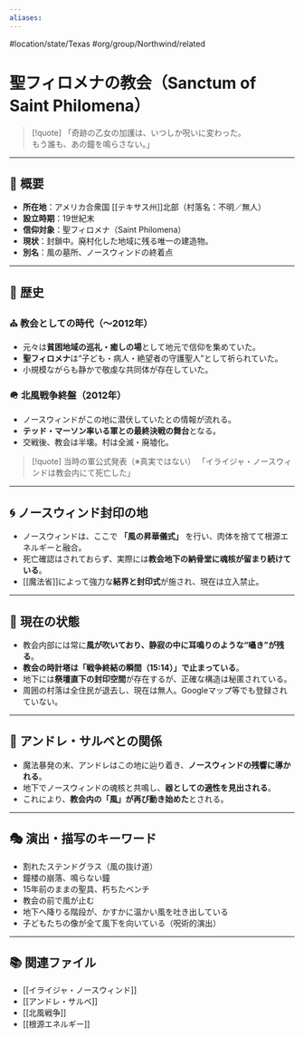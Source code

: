 ```yaml
---
aliases:
---
```

#location/state/Texas #org/group/Northwind/related 
# 聖フィロメナの教会（Sanctum of Saint Philomena）

>[!quote]
「奇跡の乙女の加護は、いつしか呪いに変わった。  
もう誰も、あの鐘を鳴らさない。」

---

## 🕍 概要

- **所在地**：アメリカ合衆国 [[テキサス州]]北部（村落名：不明／無人）  
- **設立時期**：19世紀末  
- **信仰対象**：聖フィロメナ（Saint Philomena）  
- **現状**：封鎖中。廃村化した地域に残る唯一の建造物。  
- **別名**：風の墓所、ノースウィンドの終着点

---

## 📖 歴史

### ⛪ 教会としての時代（〜2012年）

- 元々は**貧困地域の巡礼・癒しの場**として地元で信仰を集めていた。
- **聖フィロメナ**は“子ども・病人・絶望者の守護聖人”として祈られていた。
- 小規模ながらも静かで敬虔な共同体が存在していた。

### 🪖 北風戦争終盤（2012年）

- ノースウィンドがこの地に潜伏していたとの情報が流れる。
- **テッド・マーソン率いる軍との最終決戦の舞台**となる。
- 交戦後、教会は半壊。村は全滅・廃墟化。

> [!quote] 当時の軍公式発表（※真実ではない）
「イライジャ・ノースウィンドは教会内にて死亡した」

---

## 🌀 ノースウィンド封印の地

- ノースウィンドは、ここで **「風の昇華儀式」** を行い、肉体を捨てて根源エネルギーと融合。
- 死亡確認はされておらず、実際には**教会地下の納骨堂に魂核が留まり続けている**。
- [[魔法省]]によって強力な**結界と封印式**が施され、現在は立入禁止。

---

## 🧭 現在の状態

- 教会内部には常に**風が吹いており、静寂の中に耳鳴りのような“囁き”が残る**。
- **教会の時計塔は「戦争終結の瞬間（15:14）」で止まっている**。
- 地下には**祭壇直下の封印空間**が存在するが、正確な構造は秘匿されている。
- 周囲の村落は全住民が退去し、現在は無人。Googleマップ等でも登録されていない。

---

## 👤 アンドレ・サルベとの関係

- 魔法暴発の末、アンドレはこの地に辿り着き、**ノースウィンドの残響に導かれる**。
- 地下でノースウィンドの魂核と共鳴し、**器としての適性を見出される**。
- これにより、**教会内の「風」が再び動き始めた**とされる。

---

## 🎭 演出・描写のキーワード

- 割れたステンドグラス（風の抜け道）  
- 鐘楼の崩落、鳴らない鐘  
- 15年前のままの聖具、朽ちたベンチ  
- 教会の前で風が止む  
- 地下へ降りる階段が、かすかに温かい風を吐き出している  
- 子どもたちの像が全て風下を向いている（呪術的演出）

---

## 📚 関連ファイル

- [[イライジャ・ノースウィンド]]
- [[アンドレ・サルベ]]
- [[北風戦争]]
- [[根源エネルギー]]

